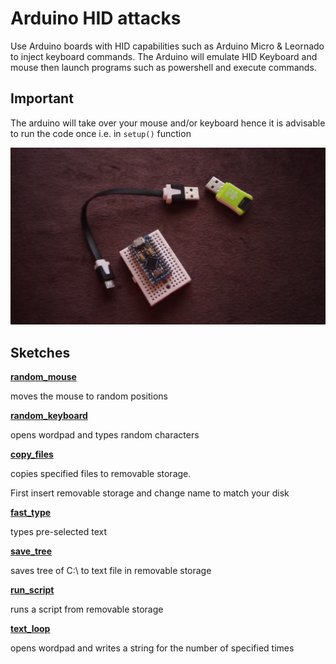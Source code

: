 # Arduino HID attacks

Use Arduino boards with HID capabilities such as Arduino Micro & Leornado
to inject keyboard commands.
The Arduino will emulate HID Keyboard and mouse then launch programs such
as powershell and execute commands.

## Important
The arduino will take over your mouse and/or keyboard hence it is
advisable to run the code once i.e. in `setup()` function

![Arduno Pro Micro](images/pro_micro.jpg?raw=true "Arduno Pro Micro")

## Sketches

**[random_mouse](random_mouse/random_mouse.ino)**

moves the mouse to random positions

**[random_keyboard](random_keyboard/random_keyboard.ino)**

opens wordpad and types random characters

**[copy_files](copy_files/copy_files.ino)**

copies specified files to removable storage.

First insert removable storage and change name to match your disk

**[fast_type](fast_type/fast_type.ino)**

types pre-selected text

**[save_tree](save_tree/save_tree.ino)**

saves tree of C:\ to text file in removable storage

**[run_script](run_script/run_script.ino)**

runs a script from removable storage

**[text_loop](text_loop/text_loop.ino)**

opens wordpad and writes a string for the number of
specified times
